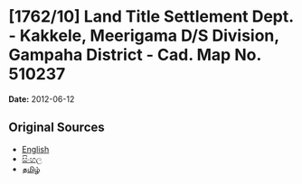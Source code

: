 # [1762/10] Land Title Settlement Dept. - Kakkele, Meerigama D/S Division, Gampaha District - Cad. Map No. 510237

**Date:** 2012-06-12

## Original Sources

- [English](https://documents.gov.lk/view/extra-gazettes/2012/6/1762-10_E.pdf)
- [සිංහල](https://documents.gov.lk/view/extra-gazettes/2012/6/1762-10_S.pdf)
- [தமிழ்](https://documents.gov.lk/view/extra-gazettes/2012/6/1762-10_T.pdf)
